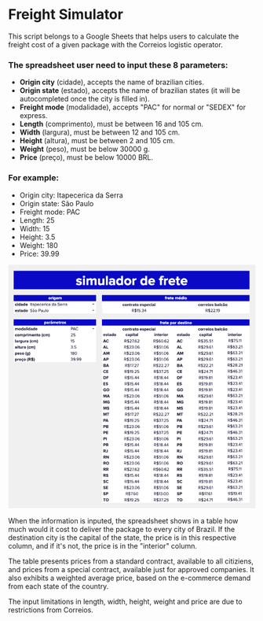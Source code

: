 # Freight Simulator

This script belongs to a Google Sheets that helps users to calculate the freight cost of a given package with the Correios logistic operator.

### The spreadsheet user need to input these 8 parameters:
* **Origin city** (cidade), accepts the name of brazilian cities.
* **Origin state** (estado), accepts the name of brazilian states (it will be autocompleted once the city is filled in).
* **Freight mode** (modalidade), accepts "PAC" for normal or "SEDEX" for express.
* **Length** (comprimento), must be between 16 and 105 cm.
* **Width** (largura), must be between 12 and 105 cm.
* **Height** (altura), must be between 2 and 105 cm.
* **Weight** (peso), must be below 30000 g.
* **Price** (preço), must be below 10000 BRL.

### For example:
* Origin city: Itapecerica da Serra
* Origin state: São Paulo
* Freight mode: PAC
* Length: 25
* Width: 15
* Height: 3.5
* Weight: 180
* Price: 39.99

![Interface](interface.png)

When the information is inputed, the spreadsheet shows in a table how much would it cost to deliver the package to every city of Brazil. If the destination city is the capital of the state, the price is in this respective column, and if it's not, the price is in the "interior" column.

The table presents prices from a standard contract, available to all citiziens, and prices from a special contract, available just for approved companies. It also exhibits a weighted average price, based on the e-commerce demand from each state of the country.

The input limitations in length, width, height, weight and price are due to restrictions from Correios.

